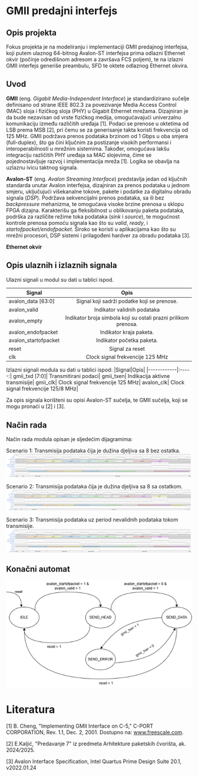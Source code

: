 # GMII predajni interfejs

## Opis projekta 
Fokus projekta je na modeliranju i implementaciji GMII predajnog interfejsa, koji putem ulaznog 64-bitnog Avalon-ST interfejsa prima odlazni Ethernet okvir (počinje odredišnom adresom a završava FCS poljem), te na izlazni GMII interfejs generiše preambulu, SFD te oktete odlaznog Ethernet okvira.

## Uvod
**GMII** (eng. *Gigabit Media-Independent Interface*) je standardizirano sučelje definisano od strane IEEE 802.3 za povezivanje Media Access Control (MAC) sloja i fizičkog sloja (PHY) u Gigabit Ethernet mrežama. Dizajniran je da bude nezavisan od vrste fizičkog medija, omogućavajući univerzalnu komunikaciju između različitih uređaja [1]. Podaci se prenose u oktetima od LSB prema MSB [2], pri čemu se za generisanje takta koristi frekvencija od 125 MHz. GMII podržava prenos podataka brzinom od 1 Gbps u oba smjera (full-duplex), što ga čini ključnim za postizanje visokih performansi i interoperabilnosti u mrežnim sistemima. Također, omogućava lakšu integraciju različitih PHY uređaja sa MAC slojevima, čime se pojednostavljuje razvoj i implementacija mreža [1]. Logika se obavlja na uzlaznu ivicu taktnog signala.

**Avalon-ST** (eng. *Avalon Streaming Interface*) predstavlja jedan od ključnih standarda unutar Avalon interfejsa, dizajniran za prenos podataka u jednom smjeru, uključujući višekanalne tokove, pakete i podatke za digitalnu obradu signala (*DSP*). Podržava sekvencijalni prenos podataka, sa ili bez *backpressure* mehanizma, te omogućava visoke brzine prenosa u sklopu FPGA dizajna. Karakterišu ga fleksibilnost u oblikovanju paketa podataka, podrška za različite režime toka podataka (*sink* i *source*), te mogućnost kontrole prenosa pomoću signala kao što su *valid*, *ready*, i *startofpacket/endofpacket*. Široko se koristi u aplikacijama kao što su mrežni procesori, DSP sistemi i prilagođeni hardver za obradu podataka [3].

**Ethernet okvir**

## Opis ulaznih i izlaznih signala

Ulazni signali u modul su dati u tablici ispod.

|Signal|Opis|
|--|:-----:|
|avalon_data [63:0]	|Signal koji sadrži podatke koji se prenose.|
avalon_valid|	Indikator validnih podataka|
avalon_empty|	Indikator broja simbola koji su ostali prazni prilikom prenosa.|
avalon_endofpacket|	Indikator kraja paketa.|
avalon_startofpacket|	Indikator početka paketa.|
reset|	Signal za reset|
clk|	Clock signal frekvencije 125 MHz|

Izlazni signali modula su dati u tablici ispod:
|Signal|Opis|
|------------|:-----:|
gmii_txd [7:0]|	Transmitirani podaci|
gmii_txen|	Indikacija aktivne transmisije|
gmii_clk|	Clock signal frekvencije 125 MHz|
avalon_clk|	Clock signal frekvencije 125/8 MHz|

Za opis signala korišteni su opisi Avalon-ST sučelja, te GMII sučelja, koji se mogu pronaći u [2] i [3].

## Način rada
Način rada modula opisan je sljedećim dijagramima:

Scenario 1: Transmisija podataka čija je dužina djeljiva sa 8 bez ostatka.
![Slika 1](Wavedrom/wavedrom_scen_1.png "Wavedrom1")

Scenario 2: Transmisija podataka čija je dužina djeljiva sa 8 sa ostatkom.
![Slika 2](Wavedrom/wavedrom_scen_2.png "Wavedrom2")

Scenario 3: Transmisija podataka uz period nevalidnih podataka tokom transmisije.
![Slika 3](Wavedrom/wavedrom_scen_3.png "Wavedrom3")

## Konačni automat 
![Slika 4](FSM/fsm_dijagram.png "FSM")

# Literatura
[1] B. Cheng, "Implementing GMII Interface on C-5," C-PORT CORPORATION, Rev. 1.1, Dec. 2, 2001. Dostupno na: www.freescale.com.

[2] E.Kaljić, "Predavanje 7" iz predmeta Arhitekture paketskih čvorišta, ak. 2024/2025.

[3] Avalon Interface Specification, Intel Quartus Prime Design Suite 20.1, v2022.01.24
